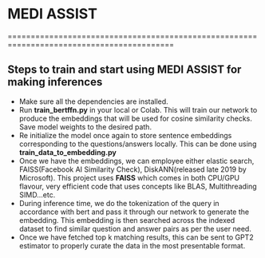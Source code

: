 # MEDI ASSIST
==========================================================================================
## Steps to train and start using MEDI ASSIST for making inferences

* Make sure all the dependencies are installed.
* Run **train_bertffn.py** in your local or Colab. This will train our network to produce the embeddings that will be used for cosine similarity checks. Save model weights to the desired path.
* Re initialize the model once again to store sentence embeddings corresponding to the questions/answers locally. This can be done using **train_data_to_embedding.py**
* Once we have the embeddings, we can employee either elastic search, FAISS(Facebook AI Similarity Check), DiskANN(released late 2019 by Microsoft). This project uses **FAISS** which comes in both CPU/GPU flavour, very efficient code that uses concepts like BLAS, Multithreading SIMD...etc.
* During inference time, we do the tokenization of the query in accordance with bert and pass it through our network to generate the embedding. This embedding is then searched across the indexed dataset to find similar question and answer pairs as per the user need.
* Once we have fetched top k matching results, this can be sent to GPT2 estimator to properly curate the data in the most presentable format.

